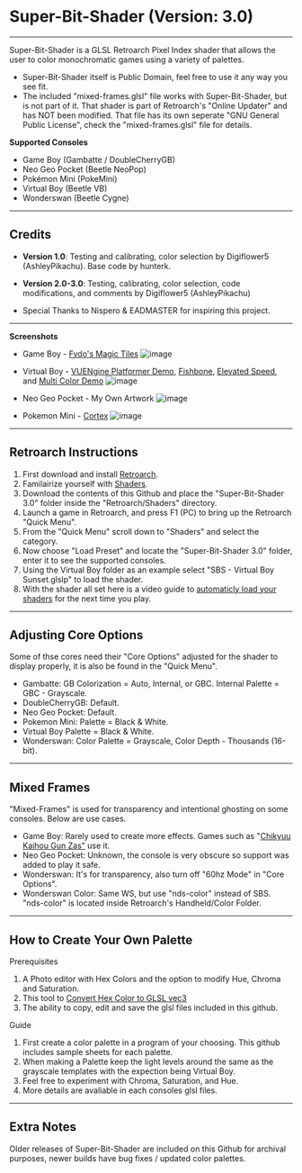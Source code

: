 # Super-Bit-Shader (Version: 3.0)
-----------------------------------------------------------------------------------------------------------------------
Super-Bit-Shader is a GLSL Retroarch Pixel Index shader that allows the user to color monochromatic games using a variety of palettes.
* Super-Bit-Shader itself is Public Domain, feel free to use it any way you see fit.
* The included "mixed-frames.glsl" file works with Super-Bit-Shader, but is not part of it. That shader is part of Retroarch's "Online Updater" and has NOT been modified. That file has its own seperate "GNU General Public License", check the "mixed-frames.glsl" file for details.

**Supported Consoles**
* Game Boy (Gambatte / DoubleCherryGB)
* Neo Geo Pocket (Beetle NeoPop)
* Pokémon Mini (PokeMini)
* Virtual Boy (Beetle VB)
* Wonderswan (Beetle Cygne)

-----------------------------------------------------------------------------------------------------------------------
**Credits**
-----------------------------------------------------------------------------------------------------------------------
* **Version 1.0**: Testing and calibrating, color selection by Digiflower5 (AshleyPikachu). Base code by hunterk.
* **Version 2.0-3.0**: Testing, calibrating, color selection, code modifications, and comments by Digiflower5 (AshleyPikachu)
  
* Special Thanks to Nispero & EADMASTER for inspiring this project.

-----------------------------------------------------------------------------------------------------------------------
**Screenshots**
* Game Boy - [Fydo's Magic Tiles](https://ohnotomsutton.itch.io/fydos-magic-tiles)
![image](https://github.com/user-attachments/assets/f3039f66-881b-48ed-99dd-a95e46263b2c)

* Virtual Boy - [VUENgine Platformer Demo](https://www.virtual-boy.com/homebrew/vuengine-platformer-demo/), [Fishbone](https://www.virtual-boy.com/homebrew/fishbone/), [Elevated Speed](https://www.virtual-boy.com/homebrew/elevated-speed/), and [Multi Color Demo](https://www.virtual-boy.com/homebrew/multi-color-demo/)
![image](https://github.com/user-attachments/assets/2d75ece2-f45d-4ead-84f8-a9dc9b19029f)

* Neo Geo Pocket - My Own Artwork
![image](https://github.com/user-attachments/assets/7d9ad104-ebef-4f9b-bd53-485e7a2cd4ef)

* Pokemon Mini - [Cortex](https://www.pokemon-mini.net/games/cortex/)
![image](https://github.com/user-attachments/assets/96e81e88-d637-409c-9715-932dfad425aa)

-----------------------------------------------------------------------------------------------------------------------
**Retroarch Instructions**
-----------------------------------------------------------------------------------------------------------------------
1. First download and install [Retroarch](https://www.retroarch.com/).
2. Familairize yourself with [Shaders](https://www.youtube.com/watch?v=YyZ6IrmsNgY).
3. Download the contents of this Github and place the "Super-Bit-Shader 3.0" folder inside the "Retroarch/Shaders" directory.
4. Launch a game in Retroarch, and press F1 (PC) to bring up the Retroarch "Quick Menu".
5. From the "Quick Menu" scroll down to "Shaders" and select the category.
6. Now choose "Load Preset" and locate the "Super-Bit-Shader 3.0" folder, enter it to see the supported consoles.
7. Using the Virtual Boy folder as an example select "SBS - Virtual Boy Sunset.glslp" to load the shader.
8. With the shader all set here is a video guide to [automaticly load your shaders](https://www.youtube.com/watch?v=dZpBRR4DGG0) for the next time you play.

-----------------------------------------------------------------------------------------------------------------------
**Adjusting Core Options**
-----------------------------------------------------------------------------------------------------------------------
Some of thse cores need their "Core Options" adjusted for the shader to display properly, it is also be found in the "Quick Menu".

* Gambatte: GB Colorization = Auto, Internal, or GBC. Internal Palette = GBC - Grayscale.
* DoubleCherryGB: Default.
* Neo Geo Pocket: Default.
* Pokemon Mini: Palette = Black & White.
* Virtual Boy Palette = Black & White.
* Wonderswan: Color Palette = Grayscale, Color Depth - Thousands (16-bit).

-----------------------------------------------------------------------------------------------------------------------
**Mixed Frames**
-----------------------------------------------------------------------------------------------------------------------
"Mixed-Frames" is used for transparency and intentional ghosting on some consoles. Below are use cases.

* Game Boy: Rarely used to create more effects. Games such as "[Chikyuu Kaihou Gun Zas"](https://www.youtube.com/watch?v=2GtKMmhcN1I) use it.
* Neo Geo Pocket: Unknown, the console is very obscure so support was added to play it safe.
* Wonderswan: It's for transparency, also turn off "60hz Mode" in "Core Options".
* Wonderswan Color: Same WS, but use "nds-color" instead of SBS. "nds-color" is located inside Retroarch's Handheld/Color Folder.

-----------------------------------------------------------------------------------------------------------------------
**How to Create Your Own Palette**
-----------------------------------------------------------------------------------------------------------------------
Prerequisites
1. A Photo editor with Hex Colors and the option to modify Hue, Chroma and Saturation.
2. This tool to [Convert Hex Color to GLSL vec3](https://airtightinteractive.com/util/hex-to-glsl/)
3. The ability to copy, edit and save the glsl files included in this github.

Guide
1. First create a color palette in a program of your choosing. This github includes sample sheets for each palette.
2. When making a Palette keep the light levels around the same as the grayscale templates with the expection being Virtual Boy.
3. Feel free to experiment with Chroma, Saturation, and Hue.
4. More details are avaliable in each consoles glsl files.

-----------------------------------------------------------------------------------------------------------------------
**Extra Notes**
-----------------------------------------------------------------------------------------------------------------------
Older releases of Super-Bit-Shader are included on this Github for archival purposes, newer builds have bug fixes / updated color palettes.
